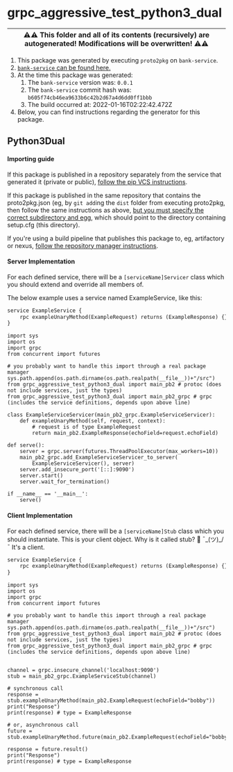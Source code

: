 # grpc_aggressive_test_python3_dual

| ⚠️⚠️ This folder and all of its contents (recursively) are autogenerated! Modifications will be overwritten! ⚠️⚠️ |
| --- |

1. This package was generated by executing `proto2pkg` on `bank-service`.
1. [`bank-service` can be found here.](https://github.com/liamzdenek/proto2pkg/example/bank-service)
1. At the time this package was generated:
    1. The `bank-service` version was: `0.0.1`
    1. The `bank-service` commit hash was: `b605f74cb46ea9633b6c42b2d67a4d6dd0ff1bbb`
    1. The build occurred at: 2022-01-16T02:22:42.472Z
1. Below, you can find instructions regarding the generator for this package.

## Python3Dual

#### Importing guide

If this package is published in a repository separately from the service that generated it (private or public), [follow
the pip VCS instructions](https://pip.pypa.io/en/stable/topics/vcs-support/).

If this package is published in the same repository that contains the proto2pkg.json (eg, by `git add`ing the `dist`
folder from executing proto2pkg, then follow the same instructions as above, [but you must specify the correct subdirectory
and egg](https://pip.pypa.io/en/stable/topics/vcs-support/#url-fragments), which should point to the directory containing
setup.cfg (this directory).

If you're using a build pipeline that publishes this package to, eg, artifactory or nexus, [follow the repository manager
instructions](https://docs.readthedocs.io/en/stable/guides/private-python-packages.html#from-a-repository-manager-other-than-pypi).

#### Server Implementation

For each defined service, there will be a `[serviceName]Servicer` class which you should extend and override all members of.

The below example uses a service named ExampleService, like this:

```proto
service ExampleService {
    rpc exampleUnaryMethod(ExampleRequest) returns (ExampleResponse) {}
}
```
```python3
import sys
import os
import grpc
from concurrent import futures

# you probably want to handle this import through a real package manager
sys.path.append(os.path.dirname(os.path.realpath(__file__))+"/src")
from grpc_aggressive_test_python3_dual import main_pb2 # protoc (does not include services, just the types)
from grpc_aggressive_test_python3_dual import main_pb2_grpc # grpc (includes the service definitions, depends upon above line)

class ExampleServiceServicer(main_pb2_grpc.ExampleServiceServicer):
    def exampleUnaryMethod(self, request, context):
        # request is of type ExampleRequest
        return main_pb2.ExampleResponse(echoField=request.echoField)
        
def serve():
    server = grpc.server(futures.ThreadPoolExecutor(max_workers=10))
    main_pb2_grpc.add_ExampleServiceServicer_to_server(
        ExampleServiceServicer(), server)
    server.add_insecure_port('[::]:9090')
    server.start()
    server.wait_for_termination()

if __name__ == '__main__':
    serve()
```

#### Client Implementation

For each defined service, there will be a `[serviceName]Stub` class which you should instantiate. This is your client
object. Why is it called stub? 🤷 ¯\_(ツ)_/¯ It's a client.



```proto
service ExampleService {
    rpc exampleUnaryMethod(ExampleRequest) returns (ExampleResponse) {}
}
```
```python3
import sys
import os
import grpc
from concurrent import futures

# you probably want to handle this import through a real package manager
sys.path.append(os.path.dirname(os.path.realpath(__file__))+"/src")
from grpc_aggressive_test_python3_dual import main_pb2 # protoc (does not include services, just the types)
from grpc_aggressive_test_python3_dual import main_pb2_grpc # grpc (includes the service definitions, depends upon above line)


channel = grpc.insecure_channel('localhost:9090')
stub = main_pb2_grpc.ExampleServiceStub(channel)

# synchronous call
response = stub.exampleUnaryMethod(main_pb2.ExampleRequest(echoField="bobby"))
print("Response")
print(response) # type = ExampleResponse

# or, asynchronous call
future = stub.exampleUnaryMethod.future(main_pb2.ExampleRequest(echoField="bobby2"))

response = future.result()
print("Response")
print(response) # type = ExampleResponse
```

